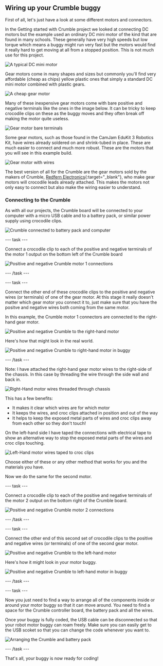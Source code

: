 ## Wiring up your Crumble buggy

First of all, let's just have a look at some different motors and connectors.

In the Getting started with Crumble project we looked at connecting DC motors but the example used an ordinary DC mini motor of the kind that are found in many schools. These generally have very high speeds but low torque which means a buggy might run very fast but the motors would find it really hard to get moving at all from a stopped position. This is not much use for this project.

![A typical DC mini motor](images/wiring_miniMotor.png)

Gear motors come in many shapes and sizes but commonly you'll find very affordable (cheap as chips) yellow plastic ones that simply a standard DC mini motor combined with plastic gears.

![A cheap gear motor](images/wiring_gearMotor.png)

Many of these inexpensive gear motors come with bare positive and negative terminals like the ones in the image below. It can be tricky to keep crocodile clips on these as the buggy moves and they often break off making the motor quite useless. 

![Gear motor bare terminals](images/wiring_gearMotorTerminals.png)

Some gear motors, such as those found in the CamJam EduKit 3 Robotics Kit, have wires already soldered on and shrink-tubed in place. These are much easier to connect and much more robust. These are the motors that you will see in this example build.

![Gear motor with wires](images/wiring_gearMotorWires.png)

The best version of all for the Crumble are the gear motors sold by the makers of Crumble, [Redfern Electronics](https://redfernelectronics.co.uk/product/pair-of-geared-motors/){:target="_blank"}, who make gear motors will crocodile leads already attached. This makes the motors not only easy to connect but also make the wiring easier to understand.

### Connecting to the Crumble

As with all our projects, the Crumble board will be connected to your computer with a micro USB cable and to a battery pack, or similar power supply using crocodile clips.

![Crumble connected to battery pack and computer](images/wiring_crumbleConnected.png)

--- task ---

Connect a crocodile clip to each of the positive and negative terminals of the motor 1 output on the bottom left of the Crumble board

![Positive and negative Crumble motor 1 connections](images/makeBuggy_crumbleMotor1Output.png)

--- /task ---

--- task ---

Connect the other end of these crocodile clips to the positive and negative wires (or terminals) of one of the gear motor. At this stage it really doesn't matter which gear motor you connect it to, just make sure that you have the positve and negative wires both coming from the same motor.

In this example, the Crumble motor 1 connectors are connected to the right-hand gear motor.

![Positive and negative Crumble to the right-hand motor](images/makeBuggy_crumbleMotorRInput.png)

Here's how that might look in the real world.

![Positive and negative Crumble to right-hand motor in buggy](images/makeBuggy_crumbleMotorRInputReal.png)

--- /task ---

Note: I have attached the right-hand gear motor wires to the right-side of the chassis. In this case by threading the wire through the side wall and back in. 

![Right-Hand motor wires threaded through chassis](images/makeBuggy_rightWiresInChassis.png)

This has a few benefits:

+ It makes it clear which wires are for which motor
+ It keeps the wires, and croc clips attached in position and out of the way
+ It helps to keep the exposed metal parts of wires and croc clips away from each other so they don't touch!

On the left-hand side I have taped the connections with electrical tape to show an alternative way to stop the exposed metal parts of the wires and croc clips touching.

![Left-Hand motor wires taped to croc clips](images/makeBuggy_leftWiresTaped.png)

Choose either of these or any other method that works for you and the materials you have.

Now we do the same for the second motor.

--- task ---

Connect a crocodile clip to each of the positive and negative terminals of the motor 2 output on the bottom right of the Crumble board.

![Positive and negative Crumble motor 2 connections](images/makeBuggy_crumbleMotor2Output.png)

--- /task ---

--- task ---

Connect the other end of this second set of crocodile clips to the positive and negative wires (or terminals) of one of the second gear motor. 

![Positive and negative Crumble to the left-hand motor](images/makeBuggy_crumbleMotorLInput.png)

Here's how it might look in your motor buggy.

![Positive and negative Crumble to left-hand motor in buggy](images/makeBuggy_crumbleMotorLInputReal.png)

--- /task ---

--- task ---

Now you just need to find a way to arrange all of the components inside or around your motor buggy so that it can move around. You need to find a space for the Crumble controller board, the battery pack and all the wires.

Once your buggy is fully coded, the USB cable can be disconnected so that your robot motor buggy can roam freely. Make sure you can easily get to the USB scoket so that you can change the code whenever you want to.

![Arranging the Crumble and battery pack](images/makeBuggy_arrangingComponents.png)

--- /task ---

That's all, your buggy is now ready for coding!
